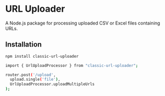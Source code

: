 # URL Uploader

A Node.js package for processing uploaded CSV or Excel files containing URLs.

## Installation

```bash
npm install classic-url-uploader
```

```bash
import { UrlUploadProcessor } from "classic-url-uploader";
```

```bash
router.post('/upload',
  upload.single('file'),
  UrlUploadProcessor.uploadMultipleUrls
);
```
